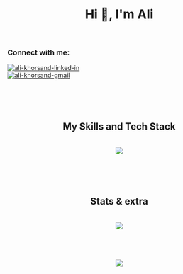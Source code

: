 <h1 align="center">Hi 👋, I'm Ali</h1>
<br>

<h3 align="left">Connect with me:</h3>
<div>
  <a href="https://linkedin.com/in/ali-khorsand">
    <img src="https://img.shields.io/badge/linkedin-%230077B5.svg?style=for-the-badge&logo=linkedin&logoColor=white&style=flat" alt="ali-khorsand-linked-in" >
  </a>
</div>
<div>
  <a href="mailto:ali.khoursand@gmail.com" target="blank">
    <img  src="https://img.shields.io/badge/Gmail-D14836?style=for-the-badge&logo=gmail&logoColor=white&style=social" alt="ali-khorsand-gmail" />
  </a>
</div>


<br><br><br>

<h2 align="center">My Skills and Tech Stack</h2>
<br>
<div align="center">
  <img src="https://skillicons.dev/icons?i=php,laravel,mysql,vue,nuxt,js,jquery,html,css,bootstrap,vuetify,tailwind">
</div>

<br><br><br>




<h2 align="center">Stats & extra</h2>
<br>

<div align="center">
  <img src="https://github-readme-streak-stats.herokuapp.com/?user=alikhoursand&theme=dark&hide_border=true">

</div>
<br><br><br>
<br>
<div align="center">
  <img src="https://quotes-github-readme.vercel.app/api?theme=dark">
</div>
